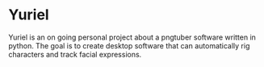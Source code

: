 # Yuriel
Yuriel is an on going personal project about a pngtuber software written in python. The goal is to create desktop software that can automatically rig characters and track facial expressions.
